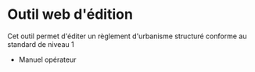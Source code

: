 # Outil web d'édition 
Cet outil permet d'éditer un règlement d'urbanisme structuré conforme au standard de niveau 1
- Manuel opérateur
